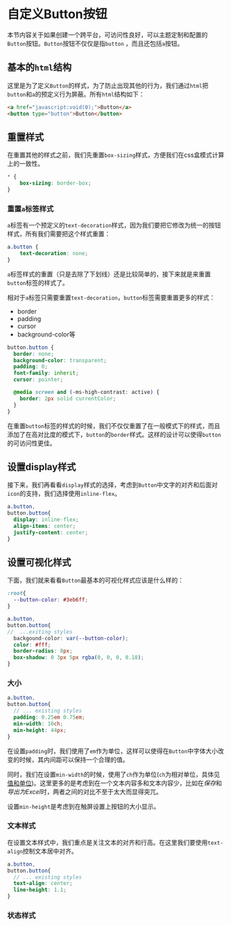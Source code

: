 # 自定义Button按钮

本节内容关于如果创建一个跨平台，可访问性良好，可以主题定制和配置的`Button`按钮。`Button`按钮不仅仅是指`button`
，而且还包括`a`按钮。

## 基本的`html`结构

这里是为了定义`Button`的样式，为了防止出现其他的行为，我们通过`html`把`button`和`a`的预定义行为屏蔽。所有`html`结构如下：

```html
<a href="javascript:void(0);">Button</a>
<button type="button">Button</button>
```

## 重置样式

在重置其他的样式之前，我们先重置`box-sizing`样式，方便我们在css盒模式计算上的一致性。

```css
* {
    box-sizing: border-box;
}
```

### 重置`a`标签样式

`a`标签有一个预定义的`text-decoration`样式，因为我们要把它修改为统一的按钮样式，所有我们需要把这个样式重置：

```css
a.button {
    text-decoration: none;
}
```

`a`标签样式的重置（只是去除了下划线）还是比较简单的，接下来就是来重置`button`标签的样式了。

相对于`a`标签只需要重置`text-decoration`，`button`标签需要重置更多的样式：

* border
* padding
* cursor
* background-color等

```scss
button.button {
  border: none;
  background-color: transparent;
  padding: 0;
  font-family: inherit;
  cursor: pointer;

  @media screen and (-ms-high-contrast: active) {
    border: 2px solid currentColor;
  }
}
```

在重置`button`标签的样式的时候，我们不仅仅重置了在一般模式下的样式，而且添加了在高对比度的模式下，`button`的`border`样式。这样的设计可以使得`button`的可访问性更佳。

## 设置display样式

接下来，我们再看看`display`样式的选择，考虑到`Button`中文字的对齐和后面对`icon`的支持，我们选择使用`inline-flex`。

```scss
a.button,
button.button{
  display: inline-flex;
  align-items: center;
  justify-content: center;
}
```

## 设置可视化样式

下面，我们就来看看`Button`最基本的可视化样式应该是什么样的：
```scss
:root{
  --button-color: #3eb6ff;
}

a.button,
button.button{
//  ...exiting styles
  backgound-color: var(--button-color);
  color: #fff;
  border-radius: 8px;
  box-shadow: 0 3px 5px rgba(0, 0, 0, 0.18);
}
```

### 大小

```scss
a.button,
button.button{
  // ... existing styles
  padding: 0.25em 0.75em;
  min-width: 10ch;
  min-height: 44px;
}
```

在设置`padding`时，我们使用了`em`作为单位，这样可以使得在`Button`中字体大小改变的时候，其内间距可以保持一个合理的值。

同时，我们在设置`min-width`的时候，使用了`ch`作为单位(`ch`为相对单位，具体见[值和单位](../base/value_unit.md))。这里更多的是考虑到在一个文本内容多和文本内容少，比如在*保存*和*导出为Excel*时，两者之间的对比不至于太大而显得突兀。 

设置`min-height`是考虑到在触屏设置上按钮的大小显示。

### 文本样式

在设置文本样式中，我们重点是关注文本的对齐和行高。在这里我们要使用`text-align`控制文本居中对齐。

```scss
a.button,
button.button{
  // ... existing styles
  text-align: center;
  line-height: 1.1;
}
```

### 状态样式

[//]: # (添加按钮的状态样式：hover,focus和active)
